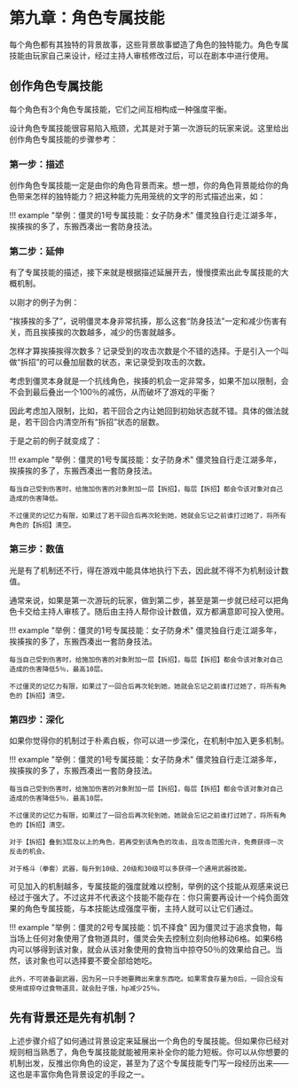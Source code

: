 # 第九章：角色专属技能

每个角色都有其独特的背景故事，这些背景故事塑造了角色的独特能力。角色专属技能由玩家自己来设计，经过主持人审核修改过后，可以在剧本中进行使用。

## 创作角色专属技能

每个角色有3个角色专属技能，它们之间互相构成一种强度平衡。

设计角色专属技能很容易陷入瓶颈，尤其是对于第一次游玩的玩家来说。这里给出创作角色专属技能的步骤参考：

### 第一步：描述

创作角色专属技能一定是由你的角色背景而来。想一想，你的角色背景能给你的角色带来怎样的独特能力？把这种能力先用笼统的文字的形式描述出来，如：

!!! example "举例：僵灵的1号专属技能：女子防身术"
    僵灵独自行走江湖多年，挨揍挨的多了，东搬西凑出一套防身技法。

### 第二步：延伸

有了专属技能的描述，接下来就是根据描述延展开去，慢慢摸索出此专属技能的大概机制。

以刚才的例子为例：

“挨揍挨的多了”，说明僵灵本身非常抗揍，那么这套“防身技法”一定和减少伤害有关，而且挨揍挨的次数越多，减少的伤害就越多。

怎样才算挨揍挨得次数多？记录受到的攻击次数是个不错的选择。于是引入一个叫做“拆招”的可以叠加层数的状态，来记录受到攻击的次数。

考虑到僵灵本身就是一个抗线角色，挨揍的机会一定非常多，如果不加以限制，会不会到最后叠出一个100％的减伤，从而破坏了游戏的平衡？

因此考虑加入限制，比如，若干回合之内让她回到初始状态就不错。具体的做法就是，若干回合内清空所有“拆招”状态的层数。

于是之前的例子就变成了：

!!! example "举例：僵灵的1号专属技能：女子防身术"
    僵灵独自行走江湖多年，挨揍挨的多了，东搬西凑出一套防身技法。

    每当自己受到伤害时，给施加伤害的对象附加一层【拆招】，每层【拆招】都会令该对象对自己造成的伤害降低。

    不过僵灵的记忆力有限，如果过了若干回合后再次轮到她，她就会忘记之前谁打过她了，将所有角色的【拆招】清空。

### 第三步：数值

光是有了机制还不行，得在游戏中能具体地执行下去，因此就不得不为机制设计数值。

通常来说，如果是第一次游玩的玩家，做到第二步，甚至是第一步就已经可以把角色卡交给主持人审核了。随后由主持人帮你设计数值，双方都满意即可投入使用。

!!! example "举例：僵灵的1号专属技能：女子防身术"
    僵灵独自行走江湖多年，挨揍挨的多了，东搬西凑出一套防身技法。

    每当自己受到伤害时，给施加伤害的对象附加一层【拆招】，每层【拆招】都会令该对象对自己造成的伤害降低5％，最高10层。

    不过僵灵的记忆力有限，如果过了一回合后再次轮到她，她就会忘记之前谁打过她了，将所有角色的【拆招】清空。

### 第四步：深化

如果你觉得你的机制过于朴素白板，你可以进一步深化，在机制中加入更多机制。

!!! example "举例：僵灵的1号专属技能：女子防身术"
    僵灵独自行走江湖多年，挨揍挨的多了，东搬西凑出一套防身技法。

    每当自己受到伤害时，给施加伤害的对象附加一层【拆招】，每层【拆招】都会令该对象对自己造成的伤害降低5％，最高10层。

    不过僵灵的记忆力有限，如果过了一回合后再次轮到她，她就会忘记之前谁打过她了，将所有角色的【拆招】清空。

    对于【拆招】叠到3层及以上的角色，若再受到该角色的攻击，且攻击范围允许，免费获得一次反击的机会。

    对于格斗（拳套）武器，每升到10级、20级和30级可以多获得一个通用武器技能。

可见加入的机制越多，专属技能的强度就难以控制，举例的这个技能从观感来说已经过于强大了。不过这并不代表这个技能不能存在：你只需要再设计一个纯负面效果的角色专属技能，与本技能达成强度平衡，主持人就可以让它们通过。

!!! example "举例：僵灵的2号专属技能：饥不择食"
    因为僵灵过于追求食物，每当场上任何对象使用了食物道具时，僵灵会失去控制立刻向他移动6格。如果6格内可以够得到该对象，就会从该对象使用的食物当中掠夺50％的效果给自己。当然，该对象也可以选择要不要全部给她吃。

    此外，不可装备副武器，因为另一只手她要腾出来拿东西吃。如果零食存量为0后，一回合没有使用或掠夺过食物道具，就会肚子饿，hp减少25％。

## 先有背景还是先有机制？

上述步骤介绍了如何通过背景设定来延展出一个角色的专属技能。但如果你已经对规则相当熟悉了，角色专属技能就能被用来补全你的能力短板。你可以从你想要的机制出发，反推出你角色的设定，甚至为了这个专属技能专门写一段经历出来——这也是丰富你角色背景设定的手段之一。



